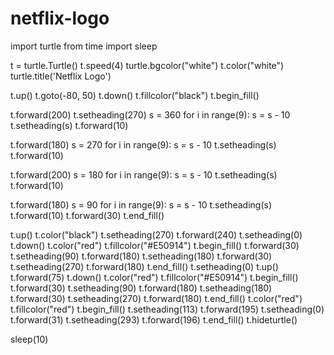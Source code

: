 # netflix-logo
import turtle
from time import sleep

t = turtle.Turtle()
t.speed(4)
turtle.bgcolor("white")
t.color("white")
turtle.title('Netflix Logo')

t.up()
t.goto(-80, 50)
t.down()
t.fillcolor("black")
t.begin_fill()

t.forward(200)
t.setheading(270)
s = 360
for i in range(9):
    s = s - 10
    t.setheading(s)
    t.forward(10)

t.forward(180)
s = 270
for i in range(9):
    s = s - 10
    t.setheading(s)
    t.forward(10)

t.forward(200)
s = 180
for i in range(9):
    s = s - 10
    t.setheading(s)
    t.forward(10)

t.forward(180)
s = 90
for i in range(9):
    s = s - 10
    t.setheading(s)
    t.forward(10)
t.forward(30)
t.end_fill()

t.up()
t.color("black")
t.setheading(270)
t.forward(240)
t.setheading(0)
t.down()
t.color("red")
t.fillcolor("#E50914")
t.begin_fill()
t.forward(30)
t.setheading(90)
t.forward(180)
t.setheading(180)
t.forward(30)
t.setheading(270)
t.forward(180)
t.end_fill()
t.setheading(0)
t.up()
t.forward(75)
t.down()
t.color("red")
t.fillcolor("#E50914")
t.begin_fill()
t.forward(30)
t.setheading(90)
t.forward(180)
t.setheading(180)
t.forward(30)
t.setheading(270)
t.forward(180)
t.end_fill()
t.color("red")
t.fillcolor("red")
t.begin_fill()
t.setheading(113)
t.forward(195)
t.setheading(0)
t.forward(31)
t.setheading(293)
t.forward(196)
t.end_fill()
t.hideturtle()

sleep(10)
